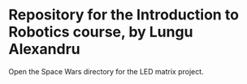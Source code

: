 # Repository for the Introduction to Robotics course, by Lungu Alexandru

Open the Space Wars directory for the LED matrix project.
